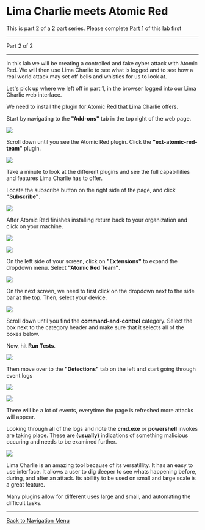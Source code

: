 # Lima Charlie meets Atomic Red

This is part 2 of a 2 part series. Please complete <a href="https://github.com/strandjs/IntroLabs/blob/master/IntroClassFiles/Tools/IntroClass/limacharlie/limacharlie.md">Part 1</a> of this lab first

---

Part 2 of 2

---

In this lab we will be creating a controlled and fake cyber attack with Atomic Red.  We will then use Lima Charlie to see what is logged and to see how a real world attack may set off bells and whistles for us to look at.

Let's pick up where we left off in part 1, in the browser logged into our Lima Charlie web interface.

We need to install the plugin for Atomic Red that Lima Charlie offers.

Start by navigating to the **"Add-ons"** tab in the top right of the web page.

![](attachments/ADDONS.PNG)

Scroll down until you see the Atomic Red plugin. Click the **"ext-atomic-red-team"** plugin.

![](attachments/AR.PNG)

Take a minute to look at the different plugins and see the full capabillities and features Lima Charlie has to offer.

Locate the subscribe button on the right side of the page, and click **"Subscribe"**.

![](attachments/SUBSCRIBE.PNG)

After Atomic Red finishes installing return back to your organization and click on your machine.

![](attachments/navtoorganizations.png)

![](attachments/selectorganization.png)

On the left side of your screen, click on **"Extensions"** to expand the dropdown menu. Select **"Atomic Red Team"**.

![](attachments/extensions.png)

On the next screen, we need to first click on the dropdown next to the side bar at the top. Then, select your device.

![](attachments/selectdevice.png)

Scroll down until you find the **command-and-control** category. Select the box next to the category header and make sure that it selects all of the boxes below.

Now, hit **Run Tests**.

![](attachments/C2ALL.PNG)

Then move over to the **"Detections"** tab on the left and start going through event logs

![](attachments/detections.png)

![](attachments/logsscreen.png)

There will be a lot of events, everytime the page is refreshed more attacks will appear.

Looking through all of the logs and note the **cmd.exe** or **powershell** invokes are taking place. These are **(usually)** indications of something malicious occuring and needs to be examined further.

![](attachments/DETECTED.PNG)

Lima Charlie is an amazing tool because of its versatillity. It has an easy to use interface. It allows a user to dig deeper to see whats happening before, during, and after an attack. Its abillity to be used on small and large scale is a great feature. 

Many plugins allow for different uses large and small, and automating the difficult tasks.

***
[Back to Navigation Menu](/IntroClassFiles/navigation.md)